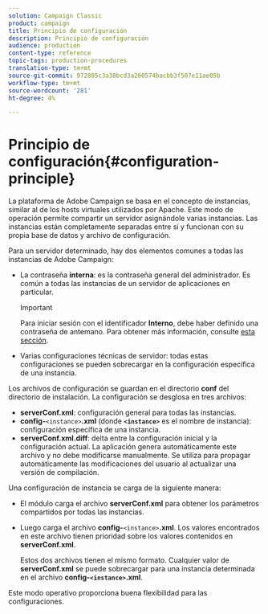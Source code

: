 ```yaml
---
solution: Campaign Classic
product: campaign
title: Principio de configuración
description: Principio de configuración
audience: production
content-type: reference
topic-tags: production-procedures
translation-type: tm+mt
source-git-commit: 972885c3a38bcd3a260574bacbb3f507e11ae05b
workflow-type: tm+mt
source-wordcount: '281'
ht-degree: 4%

---
```



# Principio de configuración{#configuration-principle}

La plataforma de Adobe Campaign se basa en el concepto de instancias, similar al de los hosts virtuales utilizados por Apache. Este modo de operación permite compartir un servidor asignándole varias instancias. Las instancias están completamente separadas entre sí y funcionan con su propia base de datos y archivo de configuración.

Para un servidor determinado, hay dos elementos comunes a todas las instancias de Adobe Campaign:

* La contraseña **interna**: es la contraseña general del administrador. Es común a todas las instancias de un servidor de aplicaciones en particular.

   >[!IMPORTANT]
   >
   >Para iniciar sesión con el identificador **Interno**, debe haber definido una contraseña de antemano. Para obtener más información, consulte [esta sección](../../installation/using/campaign-server-configuration.md#internal-identifier).

* Varias configuraciones técnicas de servidor: todas estas configuraciones se pueden sobrecargar en la configuración específica de una instancia.

Los archivos de configuración se guardan en el directorio **conf** del directorio de instalación. La configuración se desglosa en tres archivos:

* **serverConf.xml**: configuración general para todas las instancias.
* **config-**`<instance>`**.xml** (donde  **`<instance>`** es el nombre de instancia): configuración específica de una instancia.
* **serverConf.xml.diff**: delta entre la configuración inicial y la configuración actual. La aplicación genera automáticamente este archivo y no debe modificarse manualmente. Se utiliza para propagar automáticamente las modificaciones del usuario al actualizar una versión de compilación.

Una configuración de instancia se carga de la siguiente manera:

* El módulo carga el archivo **serverConf.xml** para obtener los parámetros compartidos por todas las instancias.
* Luego carga el archivo **config-**`<instance>`**.xml**. Los valores encontrados en este archivo tienen prioridad sobre los valores contenidos en **serverConf.xml**.

   Estos dos archivos tienen el mismo formato. Cualquier valor de **serverConf.xml** se puede sobrecargar para una instancia determinada en el archivo **config-`<instance>`.xml**.

Este modo operativo proporciona buena flexibilidad para las configuraciones.
